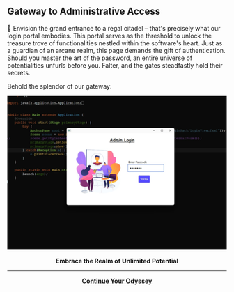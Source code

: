 ## Gateway to Administrative Access

🔐 Envision the grand entrance to a regal citadel – that's precisely what our login portal embodies. This portal serves as the threshold to unlock the treasure trove of functionalities nestled within the software's heart. Just as a guardian of an arcane realm, this page demands the gift of authentication. Should you master the art of the password, an entire universe of potentialities unfurls before you. Falter, and the gates steadfastly hold their secrets.

Behold the splendor of our gateway:

![Admin Access Gateway](./assets/LoginPage.webp)

<div align="center"><b>Embrace the Realm of Unlimited Potential</b></div>

<div align="center">
<hr><a href="./Page2.md"><b>Continue Your Odyssey</b></a>
</div>
